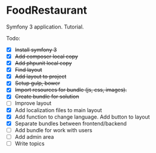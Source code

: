 # FoodRestaurant
Symfony 3 application. Tutorial.

Todo:

- [X] ~~Install symfony 3~~
- [X] ~~Add composer local copy~~
- [X] ~~Add phpunit local copy~~
- [X] ~~Find layout~~
- [X] ~~Add layout to project~~
- [X] ~~Setup gulp, bower~~
- [X] ~~Import resources for bundle (js, css, images).~~
- [X] ~~Create bundle for solution~~
- [ ] Improve layout
- [X] Add localization files to main layout
- [X] Add function to change language. Add button to layout
- [X] Separate bundles between frontend/backend
- [ ] Add bundle for work with users
- [ ] Add admin area
- [ ] Write topics
